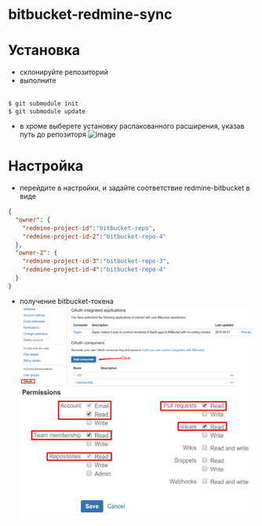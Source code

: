 # bitbucket-redmine-sync

# Установка

* склонируйте репозиторий
* выполните

<pre><code>
$ git submodule init
$ git submodule update
</code></pre>

* в хроме выберете установку распакованного расширения, указав путь до репозиторя
![image](http://xtendedview.com/wp-content/uploads/Install-chrome-extensions-offline_640x334.jpg)

# Настройка

* перейдите в настройки, и задайте соответствие redmine-bitbucket в виде
```json
{
  "owner": {
    "redmine-project-id":"bitbucket-repo",
    "redmine-project-id-2":"bitbucket-repo-4"
  },
  "owner-2": {
    "redmine-project-id-3":"bitbucket-repo-3",
    "redmine-project-id-4":"bitbucket-repo-4"
  }
}
```
* получение bitbucket-токена
![image](docs/img/bitbucket-token-1.png)
![image](docs/img/bitbucket-token-2.png)
